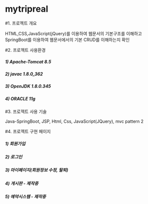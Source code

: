 # mytripreal

#1. 프로젝트 개요

HTML,CSS,JavaScript(jQuery)를 이용하여 웹문서의 기본구조를 이해하고 SpringBoot를 이용하여 웹문서에서의 기본 CRUD를 이해하는지 확인

#2. 프로젝트 사용환경

##### 1) Apache-Tomcat 8.5
##### 2) javac 1.8.0_362
##### 3) OpenJDK 1.8.0.345
##### 4) ORACLE 11g

#3. 프로젝트 사용 기술

Java-SpringBoot, JSP, Html, Css, JavaScript(JQuery), mvc pattern 2

#4. 프로젝트 구현 페이지

##### 1) 회원가입
##### 2) 로그인
##### 3) 마이페이지(회원정보 수정, 탈퇴)
##### 4) 게시판 - 제작중
##### 5) 예약시스템 -  제작중

